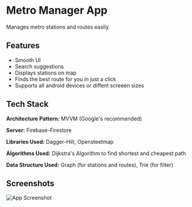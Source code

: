 
# Metro Manager App

Manages metro stations and routes easily.


## Features

- Smooth UI
- Search suggestions
- Displays stations on map
- Finds the best route for you in just a click
- Supports all android devices or diffent screeen sizes


## Tech Stack

**Architecture Pattern:** MVVM (Google's recommended)

**Server:** Firebase-Firestore

**Libraries Used:** Dagger-Hilt, Opensteetmap

**Algorithms Used:** Dijkstra's Algorithm to find shortest and cheapest path

**Data Structure  Used:** Graph (for stations and routes), Trie (for filter)




## Screenshots

![App Screenshot](https://blogger.googleusercontent.com/img/b/R29vZ2xl/AVvXsEimT5vm6JDSuzniV65aciMkVNedbCaA89oTCTL1UgVXO8uFng8Vn_QCD2KWKYnKuLM-Wei9XqShrWSdLmUFGVhwDHPMQpu1PSGlpNtw0WQb-U2rkL22De671ET2SIY6rR0PHJhp16HQPEMptLlxY6LEbG67AXAcs4ZfpqHWdMzGOB89waQi9BWw5rFTom4/s2749/metro%20manager.jpg)

